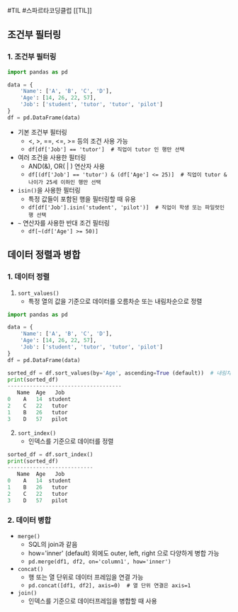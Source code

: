 #TIL #스파르타코딩클럽 [[TIL]]

## 조건부 필터링
### 1. 조건부 필터링
```python
import pandas as pd

data = {
	'Name': ['A', 'B', 'C', 'D'],
	'Age': [14, 26, 22, 57],
	'Job': ['student', 'tutor', 'tutor', 'pilot']
}
df = pd.DataFrame(data)
```
- 기본 조건부 필터링
	- <, >, \==, <=, >= 등의 조건 사용 가능
	- `df[df['Job'] == 'tutor']  # 직업이 tutor 인 행만 선택`
- 여러 조건을 사용한 필터링
	- AND(&), OR( | ) 연산자 사용
	- `df[(df['Job'] == 'tutor') & (df['Age'] <= 25)]  # 직업이 tutor & 나이가 25세 이하인 행만 선택`
- `isin()`을 사용한 필터링
	- 특정 값들이 포함된 행을 필터링할 때 유용
	- `df[df['Job'].isin('student', 'pilot')]  # 직업이 학생 또는 파일럿인 행 선택`
- `~` 연산자를 사용한 반대 조건 필터링
	- `df[~(df['Age'] >= 50)]`



## 데이터 정렬과 병합
### 1. 데이터 정렬
1) `sort_values()`
	- 특정 열의 값을 기준으로 데이터를 오름차순 또는 내림차순으로 정렬
```python
import pandas as pd

data = {
	'Name': ['A', 'B', 'C', 'D'],
	'Age': [14, 26, 22, 57],
	'Job': ['student', 'tutor', 'tutor', 'pilot']
}
df = pd.DataFrame(data)

sorted_df = df.sort_values(by='Age', ascending=True (default))  # 내림차순은 False
print(sorted_df)
------------------------------------
   Name  Age   Job
0    A   14  student
2    C   22   tutor
1    B   26   tutor
3    D   57   pilot 
```
2) `sort_index()`
	- 인덱스를 기준으로 데이터를 정렬
```python
sorted_df = df.sort_index()
print(sorted_df)
---------------------------
   Name  Age   Job
0    A   14  student
1    B   26   tutor
2    C   22   tutor
3    D   57   pilot 
```


### 2. 데이터 병합
- `merge()`
	- SQL의 join과 같음
	- how='inner' (default) 외에도 outer, left, right 으로 다양하게 병합 가능
	- `pd.merge(df1, df2, on='column1', how='inner')`
- `concat()`
	- 행 또는 열 단위로 데이터 프레임을 연결 가능
	- `pd.concat([df1, df2], axis=0)  # 열 단위 연결은 axis=1`
- `join()`
	- 인덱스를 기준으로 데이터프레임을 병합할 때 사용


